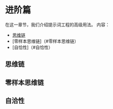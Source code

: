 # 进阶篇
在这一章节，我们介绍提示词工程的高级用法。
内容：
- [思维链](#思维链)
- [零样本思维链]（#零样本思维链）
- [自恰性]（#自恰性）

## 思维链

## 零样本思维链

## 自洽性
